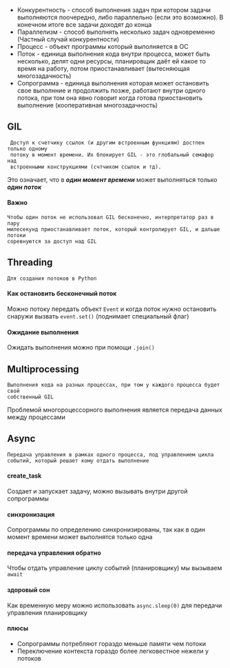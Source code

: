 
- Конкурентность - способ выполнения задач при котором задачи выполняются поочередно, либо параллельно (если это возможно). В конечном итоге все задачи доходят до конца
- Параллелизм - способ выполнять несколько задач одновременно (Частный случай конкурентности)
- Процесс - объект программы который выполняется в ОС
- Поток - единица выполнения кода внутри процесса, может быть несколько, делят одни ресурсы, планировщик даёт ей какое то время на работу, потом приостанавливает (вытесняющая многозадачность)
- Сопрограмма - единица выполнения которая может остановить свое выполнние и продолжить позже, работают внутри одного потока, при том она явно говорит когда готова приостановить выполнение (кооперативная многозадачность) 
## GIL

	 Доступ к счетчику ссылок (и другим встроенным функциям) достпен только одному
	 потоку в момент времени. Их блокирует GIL - это глобальный семафор над 
	 встроенными конструкциями (счтчиком ссылок и тд).

 Это означает, что в ***один момент времени*** может выполняться только ***один поток***


####  Важно
	Чтобы один поток не использовал GIL бесконечно, интерпретатор раз в пару
	милесекунд приостанавливает поток, который контролирует GIL, и дальше потоки
	соревнуются за доступ над GIL

## Threading

	Для создания потоков в Python

#### Как остановить бесконечный поток
Можно потоку передать объект `Event` и когда поток нужно остановить снаружи вызвать `event.set()` (поднимает специальный флаг)

#### Ожидание выполнения
Ожидать выполнения можно при помощи `.join()`


## Multiprocessing

	Выполнения кода на разных процессах, при том у каждого процесса будет свой 
	собственный GIL

Проблемой многороцессорного выполнения является передача данных между процессами


## Async

	Передача управления в рамках одного процесса, под управлением цикла 
	событий, который решает кому отдать выполнение 

#### create_task
Создает и запускает задачу, можно вызывать внутри другой сопрограммы

#### синхронизация
Сопрограммы по определению синхронизированы, так как в один момент времени может выполнятся только одна

#### передача управления обратно
Чтобы отдать управление циклу событий (планировщику) мы вызываем  `await`

#### здоровый сон
Как временную меру можно использовать `async.sleep(0)` для передачи управления планировщику 

####  плюсы
- Сопрограммы потребляют гораздо меньше памяти чем потоки
- Переключение контекста гораздо более легковестное нежели у потоков


